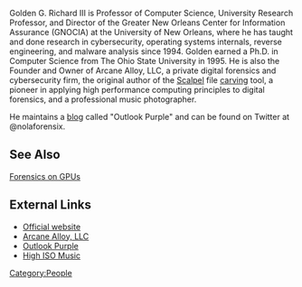 Golden G. Richard III is Professor of Computer Science, University
Research Professor, and Director of the Greater New Orleans Center for
Information Assurance (GNOCIA) at the University of New Orleans, where
he has taught and done research in cybersecurity, operating systems
internals, reverse engineering, and malware analysis since 1994. Golden
earned a Ph.D. in Computer Science from The Ohio State University in
1995. He is also the Founder and Owner of Arcane Alloy, LLC, a private
digital forensics and cybersecurity firm, the original author of the
[Scalpel](Scalpel "wikilink") file [carving](Carving "wikilink") tool, a
pioneer in applying high performance computing principles to digital
forensics, and a professional music photographer.

He maintains a [blog](Blogs "wikilink") called "Outlook Purple" and can
be found on Twitter at @nolaforensix.

## See Also

[Forensics on GPUs](Forensics_on_GPUs "wikilink")

## External Links

- [Official website](http://www.cs.uno.edu/~golden)
- [Arcane Alloy, LLC](http://www.arcanealloy.com)
- [Outlook Purple](http://outlookpurple.blogspot.com)
- [High ISO Music](http://www.highisomusic.com)

[Category:People](Category:People "wikilink")